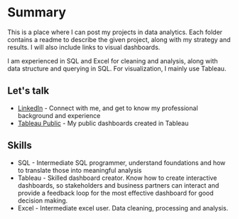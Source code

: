 # Summary

This is a place where I can post my projects in data analytics. Each folder contains a readme to describe the given project, along with my strategy and results. I will also include links to visual dashboards.

I am experienced in SQL and Excel for cleaning and analysis, along with data structure and querying in SQL.
For visualization, I mainly use Tableau.

## Let's talk

* [LinkedIn](https://www.linkedin.com/in/tmtrentmoore/) - Connect with me, and get to know my professional background and experience
* [Tableau Public](https://public.tableau.com/profile/trenton.moore4482#!/?newProfile=&activeTab=0) - My public dashboards created in Tableau

## Skills

* SQL - Intermediate SQL programmer, understand foundations and how to translate those into meaningful analysis
* Tableau - Skilled dashboard creator. Know how to create interactive dashboards, so stakeholders and business partners can interact and provide a feedback loop for the most effective dashboard for good decision making.
* Excel - Intermediate excel user. Data cleaning, processing and analysis. 
